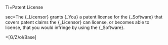 Ti=Patent License

sec=The {_Licensor} grants {_You} a patent license for the {_Software} that covers patent claims the {_Licensor} can license, or becomes able to license, that you would infringe by using the {_Software}.

=[G/Z/ol/Base]